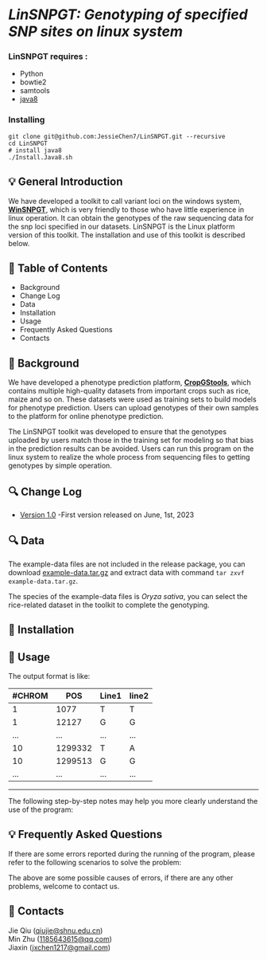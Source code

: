 # ___LinSNPGT: Genotyping of specified SNP sites on linux system___


### LinSNPGT requires :
  - Python
  - bowtie2 
  - samtools
  - [java8](https://www.oracle.com/java/technologies/javase/javase8-archive-downloads.html)

### Installing
```
git clone git@github.com:JessieChen7/LinSNPGT.git --recursive
cd LinSNPGT
# install java8
./Install.Java8.sh
```

## 💡 General Introduction
We have developed a toolkit to call variant loci on the windows system, [**WinSNPGT**](https://github.com/JessieChen7/WinSNPGT), which is very friendly to those who have little experience in linux operation. It can obtain the genotypes of the raw sequencing data for the snp loci specified in our datasets. LinSNPGT is the Linux platform version of this toolkit. The installation and use of this toolkit is described below.

## 📘 Table of Contents

- Background
- Change Log
- Data
- Installation
- Usage
- Frequently Asked Questions
- Contacts

## 🧾 Background
We have developed a phenotype prediction platform, **[CropGStools](http://iagr.genomics.cn/CropGS/#/)**, which contains multiple high-quality datasets from important crops such as rice, maize and so on. These datasets were used as training sets to build models for phenotype prediction. Users can upload genotypes of their own samples to the platform for online phenotype prediction.

The LinSNPGT toolkit was developed to ensure that the genotypes uploaded by users match those in the training set for modeling so that bias in the prediction results can be avoided. Users can run this program on the linux system to realize the whole process from sequencing files to getting genotypes by simple operation.

## 🔍 Change Log
- [Version 1.0](https://github.com/JessieChen7/LinSNPGT) -First version released on June, 1st, 2023

## 🔍 Data
The example-data files are not included in the release package, you can download [example-data.tar.gz](https://figshare.com/articles/dataset/WinSNPGT_example_data/23365061) and extract data with command `tar zxvf example-data.tar.gz`.

The species of the example-data files is *Oryza sativa*, you can select the rice-related dataset in the toolkit to complete the genotyping.
## 🌟 Installation


## 🌟 Usage


The output format is like:

\#CHROM|POS|Line1|line2
---|---|---|---
1|1077|T|T
1|12127|G|G
...|...|...|...
10|1299332|T|A
10|1299513|G|G
...|...|...|...

---
The following step-by-step notes may help you more clearly understand the use of the program:



## 💡 Frequently Asked Questions
If there are some errors reported during the running of the program, please refer to the following scenarios to solve the problem:



The above are some possible causes of errors, if there are any other problems, welcome to contact us.

## 👥 Contacts
Jie Qiu (qiujie@shnu.edu.cn)  
Min Zhu (1185643615@qq.com)  
Jiaxin (jxchen1217@gmail.com)


